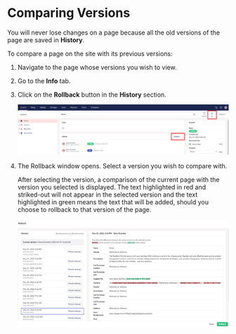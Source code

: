 # Comparing Versions

You will never lose changes on a page because all the old versions of the page are saved in **History**.

To compare a page on the site with its previous versions:

1. Navigate to the page whose versions you wish to view.
2. Go to the **Info** tab.
3. Click on the **Rollback** button in the **History** section.

    ![Rollback](images/Rollback-v9.png)
4. The Rollback window opens. Select a version you wish to compare with.

    After selecting the version, a comparison of the current page with the version you selected is displayed. The text highlighted in red and striked-out will not appear in the selected version and the text highlighted in green means the text that will be added, should you choose to rollback to that version of the page.

    ![Rollback Changes](images/Rollback-changes-v10.png)
